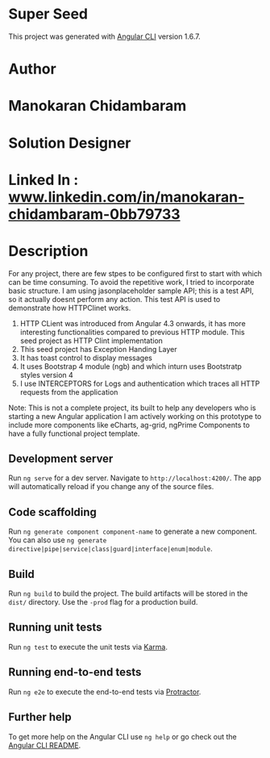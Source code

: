 # Super Seed

This project was generated with [Angular CLI](https://github.com/angular/angular-cli) version 1.6.7.

# Author
# Manokaran Chidambaram
# Solution Designer
# Linked In : www.linkedin.com/in/manokaran-chidambaram-0bb79733

# Description
For any project, there are few stpes to be configured first to start with which can be time consuming. To avoid the repetitive work, I tried to incorporate basic structure. I am using jasonplaceholder sample API; this is a test API, so it actually doesnt perform any action. This test API is used to demonstrate how HTTPClinet works.

1. HTTP CLient was introduced from Angular 4.3 onwards, it has more interesting functionalities compared to previous HTTP module. This seed project as HTTP Clint implementation
2. This seed project has Exception Handing Layer
3. It has toast control to display messages
4. It uses Bootstrap 4 module (ngb) and which inturn uses Bootstratp styles version 4
5. I use INTERCEPTORS for Logs and authentication which traces all HTTP requests from the application

Note: This is not a complete project, its built to help any developers who is starting a new Angular application
I am actively working on this prototype to include more components like eCharts, ag-grid, ngPrime Components to have a fully functional project template.


## Development server

Run `ng serve` for a dev server. Navigate to `http://localhost:4200/`. The app will automatically reload if you change any of the source files.

## Code scaffolding

Run `ng generate component component-name` to generate a new component. You can also use `ng generate directive|pipe|service|class|guard|interface|enum|module`.

## Build

Run `ng build` to build the project. The build artifacts will be stored in the `dist/` directory. Use the `-prod` flag for a production build.

## Running unit tests

Run `ng test` to execute the unit tests via [Karma](https://karma-runner.github.io).

## Running end-to-end tests

Run `ng e2e` to execute the end-to-end tests via [Protractor](http://www.protractortest.org/).

## Further help

To get more help on the Angular CLI use `ng help` or go check out the [Angular CLI README](https://github.com/angular/angular-cli/blob/master/README.md).
